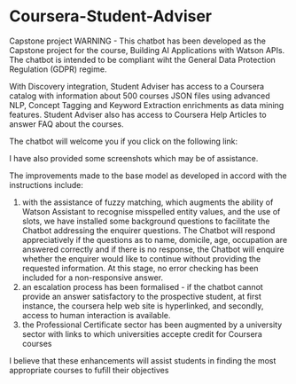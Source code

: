 # Coursera-Student-Adviser
Capstone project
WARNING - This chatbot has been developed as the Capstone project for the course, Building AI Applications with Watson APIs. The chatbot is intended to be compliant wiht the General Data Protection Regulation (GDPR) regime.

With Discovery integration, Student Adviser has access to a Coursera catalog with information about 500 courses JSON files using advanced NLP, Concept Tagging and Keyword Extraction enrichments as data mining features. Student Adviser also has access to Coursera Help Articles to answer FAQ about the courses.

The chatbot will welcome you if you click on the following link:


I have also provided some screenshots which may be of assistance.


The improvements made to the base model as developed in accord with the instructions include:
1. with the assistance of fuzzy matching, which augments the ability of Watson Assistant to recognise misspelled entity values, and the use of slots, we have installed some background questions to facilitate the Chatbot addressing the enquirer questions. The Chatbot will respond appreciatively if  the questions as to name, domicile, age, occupation are answered correctly and if there is no response, the Chatbot will enquire whether the enquirer would like to continue without providing the requested information. At this stage, no error checking has been included for a non-responsive answer.
2. an escalation process has been formalised - if the chatbot cannot provide an answer satisfactory to the prospective student, at first instance, the coursera help web site is hyperlinked, and secondly, access to human interaction is available.
3. the Professional Certificate sector has been augmented by a university sector with links to which universities accepte credit for Coursera courses

I believe that these enhancements will assist students in finding the most appropriate courses to fufill their objectives
